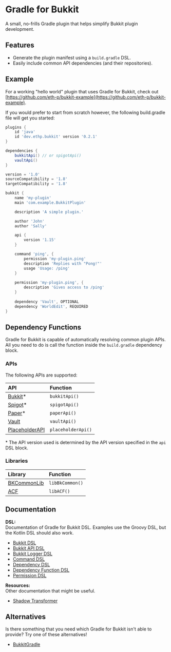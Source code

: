 # Gradle for Bukkit
A small, no-frills Gradle plugin that helps simplify Bukkit plugin development.

## Features
- Generate the plugin manifest using a `build.gradle` DSL.
- Easily include common API dependencies (and their repositories).

## Example
For a working "hello world" plugin that uses Gradle for Bukkit, check out [https://github.com/eth-p/bukkit-example](https://github.com/eth-p/bukkit-example).

If you would prefer to start from scratch however, the following build.gradle file will get you started:

```groovy
plugins {
    id 'java'
    id 'dev.ethp.bukkit' version '0.2.1'
}

dependencies {
    bukkitApi() // or spigotApi()
    vaultApi()
}

version = '1.0'
sourceCompatibility = '1.8'
targetCompatibility = '1.8'

bukkit {
    name 'my-plugin'
    main 'com.example.BukkitPlugin'

    description 'A simple plugin.'

    author 'John'
    author 'Sally'

    api {
        version '1.15'
    }

    command 'ping', {
        permission 'my-plugin.ping'
        description 'Replies with "Pong!"'
        usage 'Usage: /ping'
    }
    
    permission 'my-plugin.ping', {
        description 'Gives access to /ping'
    }
    
    dependency 'Vault', OPTIONAL
    dependency 'WorldEdit', REQUIRED
}
```


## Dependency Functions

Gradle for Bukkit is capable of automatically resolving common plugin APIs.
All you need to do is call the function inside the `build.gradle` dependency block. 

### APIs
The following APIs are supported:

|API|Function|
|:--|:--|
|[Bukkit](./doc/dependency/bukkit-api.md#bukkit-api)\*|`bukkitApi()`|
|[Spigot](./doc/dependency/bukkit-api.md#spigot-api)\*|`spigotApi()`|
|[Paper](./doc/dependency/bukkit-api.md#paper-api)\*|`paperApi()`|
|[Vault](./doc/dependency/vault.md)|`vaultApi()`|
|[PlaceholderAPI](./doc/dependency/placeholderapi.md)|`placeholderApi()`|

\* The API version used is determined by the API version specified in the `api` DSL block.

### Libraries
|Library|Function|
|:--|:--|
|[BKCommonLib](./doc/dependency/bkcommonlib.md)|`libBkCommon()`|
|[ACF](./doc/dependency/acf.md)|`libACF()`|


## Documentation

**DSL:**  
Documentation of Gradle for Bukkit DSL. 
Examples use the Groovy DSL, but the Kotlin DSL should also work.

- [Bukkit DSL](./doc/dsl/bukkit.md)
- [Bukkit API DSL](./doc/dsl/bukkit-api.md)
- [Bukkit Logger DSL](./doc/dsl/bukkit-logger.md)
- [Command DSL](./doc/dsl/command.md)
- [Dependency DSL](./doc/dsl/dependency.md)
- [Dependency Function DSL](./doc/dsl/dependency-function.md)
- [Permission DSL](./doc/dsl/permission.md)

**Resources:**  
Other documentation that might be useful.

- [Shadow Transformer](./doc/shadow.md)

## Alternatives

Is there something that you need which Gradle for Bukkit isn't able to provide?
Try one of these alternatives! 

- [BukkitGradle](https://github.com/EndlessCodeGroup/BukkitGradle)

